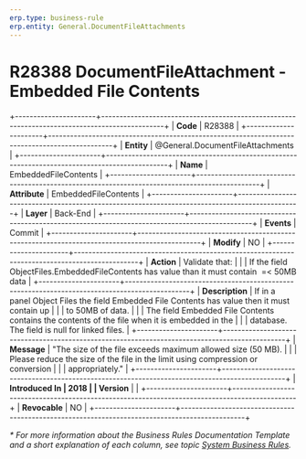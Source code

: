 ```yaml
---
erp.type: business-rule
erp.entity: General.DocumentFileAttachments
---
```


# R28388 DocumentFileAttachment - Embedded File Contents
+----------------------+-----------------------------------------------------------------------------------------------+
| **Code**             | R28388                                                                                        |
+----------------------+-----------------------------------------------------------------------------------------------+
| **Entity**           | @General.DocumentFileAttachments                                                              |
+----------------------+-----------------------------------------------------------------------------------------------+
| **Name**             | EmbeddedFileContents                                                                          |
+----------------------+-----------------------------------------------------------------------------------------------+
| **Attribute**        | EmbeddedFileContents                                                                          |
+----------------------+-----------------------------------------------------------------------------------------------+
| **Layer**            | Back-End                                                                                      |
+----------------------+-----------------------------------------------------------------------------------------------+
| **Events**           | Commit                                                                                        |
+----------------------+-----------------------------------------------------------------------------------------------+
| **Modify**           | NO                                                                                            |
+----------------------+-----------------------------------------------------------------------------------------------+
| **Action**           | Validate that:                                                                                |
|                      | If the field ObjectFiles.EmbeddedFileContents has value than it must contain  =\< 50MB data   |
+----------------------+-----------------------------------------------------------------------------------------------+
| **Description**      | If in a panel Object Files the field Embedded File Contents has value then it must contain up |
|                      | to 50MB of data.                                                                              |
|                      | The field Embedded File Contents contains the contents of the file when it is embedded in the |
|                      | database. The field is null for linked files.                                                 |
+----------------------+-----------------------------------------------------------------------------------------------+
| **Message**          | \"The size of the file exceeds maximum allowed size (50 MB).                                  |
|                      | Please reduce the size of the file in the limit using compression or conversion               |
|                      | appropriately.\"                                                                              |
+----------------------+-----------------------------------------------------------------------------------------------+
| **Introduced In      | 2018                                                                                          |
| Version**            |                                                                                               |
+----------------------+-----------------------------------------------------------------------------------------------+
| **Revocable**        | NO                                                                                            |
+----------------------+-----------------------------------------------------------------------------------------------+

*\* For more information about the Business Rules Documentation Template and a short explanation of each column, see
topic [System Business Rules](../templates/template-description-system-business-rules.md).*
